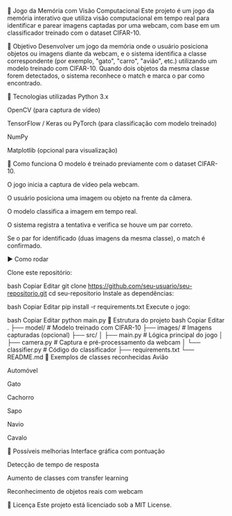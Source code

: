 🧠 Jogo da Memória com Visão Computacional
Este projeto é um jogo da memória interativo que utiliza visão computacional em tempo real para identificar e parear imagens captadas por uma webcam, com base em um classificador treinado com o dataset CIFAR-10.

🎯 Objetivo
Desenvolver um jogo da memória onde o usuário posiciona objetos ou imagens diante da webcam, e o sistema identifica a classe correspondente (por exemplo, "gato", "carro", "avião", etc.) utilizando um modelo treinado com CIFAR-10. Quando dois objetos da mesma classe forem detectados, o sistema reconhece o match e marca o par como encontrado.

🧰 Tecnologias utilizadas
Python 3.x

OpenCV (para captura de vídeo)

TensorFlow / Keras ou PyTorch (para classificação com modelo treinado)

NumPy

Matplotlib (opcional para visualização)

🧠 Como funciona
O modelo é treinado previamente com o dataset CIFAR-10.

O jogo inicia a captura de vídeo pela webcam.

O usuário posiciona uma imagem ou objeto na frente da câmera.

O modelo classifica a imagem em tempo real.

O sistema registra a tentativa e verifica se houve um par correto.

Se o par for identificado (duas imagens da mesma classe), o match é confirmado.

▶️ Como rodar


Clone este repositório:

bash
Copiar
Editar
git clone https://github.com/seu-usuario/seu-repositorio.git
cd seu-repositorio
Instale as dependências:

bash
Copiar
Editar
pip install -r requirements.txt
Execute o jogo:

bash
Copiar
Editar
python main.py
📁 Estrutura do projeto
bash
Copiar
Editar
.
├── model/              # Modelo treinado com CIFAR-10
├── images/             # Imagens capturadas (opcional)
├── src/
│   ├── main.py         # Lógica principal do jogo
│   ├── camera.py       # Captura e pré-processamento da webcam
│   └── classifier.py   # Código do classificador
├── requirements.txt
└── README.md
🧪 Exemplos de classes reconhecidas
Avião

Automóvel

Gato

Cachorro

Sapo

Navio

Cavalo

📌 Possíveis melhorias
Interface gráfica com pontuação

Detecção de tempo de resposta

Aumento de classes com transfer learning

Reconhecimento de objetos reais com webcam

📜 Licença
Este projeto está licenciado sob a MIT License.

